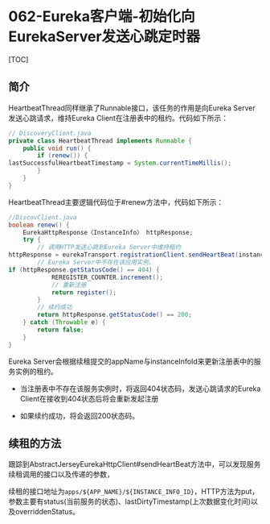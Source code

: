 # 062-Eureka客户端-初始化向EurekaServer发送心跳定时器

[TOC]

## 简介

HeartbeatThread同样继承了Runnable接口，该任务的作用是向Eureka Server发送心跳请求，维持Eureka Client在注册表中的租约。代码如下所示：

```java
// DiscoveryClient.java
private class HeartbeatThread implements Runnable {
    public void run() {
        if (renew()) {
lastSuccessfulHeartbeatTimestamp = System.currentTimeMillis();
        }
    }
}
```

HeartbeatThread主要逻辑代码位于#renew方法中，代码如下所示：

```java
//DiscovClient.java
boolean renew() {
    EurekaHttpResponse〈InstanceInfo〉 httpResponse;
    try {
        // 调用HTTP发送心跳到Eureka Server中维持租约
httpResponse = eurekaTransport.registrationClient.sendHeartBeat(instanceInfo.getAppName(), instanceInfo.getId(), instanceInfo, null);
        // Eureka Server中不存在该应用实例，
if (httpResponse.getStatusCode() == 404) {
            REREGISTER_COUNTER.increment();
            // 重新注册
            return register();
        }
        // 续约成功
        return httpResponse.getStatusCode() == 200;
    } catch (Throwable e) {
        return false;
    }
}
```

Eureka Server会根据续租提交的appName与instanceInfoId来更新注册表中的服务实例的租约。

- 当注册表中不存在该服务实例时，将返回404状态码，发送心跳请求的Eureka Client在接收到404状态后将会重新发起注册

- 如果续约成功，将会返回200状态码。

## 续租的方法

跟踪到AbstractJerseyEurekaHttpClient#sendHeartBeat方法中，可以发现服务续租调用的接口以及传递的参数，

续租的接口地址为`apps/${APP_NAME}/${INSTANCE_INFO_ID}`，HTTP方法为put，参数主要有status(当前服务的状态)、lastDirtyTimestamp(上次数据变化时间)以及overriddenStatus。

